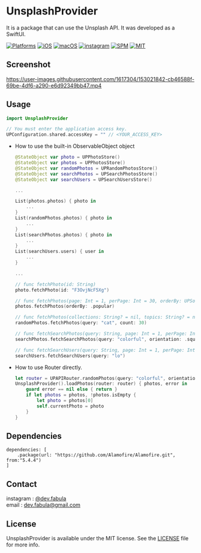 # **UnsplashProvider**
It is a package that can use the Unsplash API. It was developed as a SwiftUI.

[![Platforms](https://img.shields.io/badge/Platforms-iOS%20%7C%20macOS-blue?style=flat-square)](https://developer.apple.com/macOS)
[![iOS](https://img.shields.io/badge/iOS-13.0-blue.svg)](https://developer.apple.com/iOS)
[![macOS](https://img.shields.io/badge/macOS-11.0-blue.svg)](https://developer.apple.com/macOS)
[![instagram](https://img.shields.io/badge/instagram-@dev.fabula-orange.svg?style=flat-square)](https://www.instagram.com/dev.fabula)
[![SPM](https://img.shields.io/badge/SPM-compatible-red?style=flat-square)](https://developer.apple.com/documentation/swift_packages/package/)
[![MIT](https://img.shields.io/badge/licenses-MIT-red.svg)](https://opensource.org/licenses/MIT)  

## Screenshot
https://user-images.githubusercontent.com/1617304/153021842-cb46588f-69be-4df6-a290-e6d92349bb47.mp4

## Usage
```swift
import UnsplashProvider
```
```swift
// You must enter the application access key.
UPConfiguration.shared.accessKey = "" // <YOUR_ACCESS_KEY>
```

* How to use the built-in ObservableObject object
    ```swift
    @StateObject var photo = UPPhotoStore()
    @StateObject var photos = UPPhotosStore()
    @StateObject var randomPhotos = UPRandomPhotosStore()
    @StateObject var searchPhotos = UPSearchPhotosStore()
    @StateObject var searchUsers = UPSearchUsersStore()
    
    ...
    
    List(photos.photos) { photo in
        ...
    }
    List(randomPhotos.photos) { photo in
        ...
    }
    List(searchPhotos.photos) { photo in
        ...
    }
    List(searchUsers.users) { user in
        ...
    }
    
    ...
    
    // func fetchPhoto(id: String)
    photo.fetchPhoto(id: "F3OvjNcF5Xg") 
    
    // func fetchPhotos(page: Int = 1, perPage: Int = 30, orderBy: UPSort = .latest)
    photos.fetchPhotos(orderBy: .popular) 
    
    // func fetchPhotos(collections: String? = nil, topics: String? = nil, username: String? = nil, query: String? = nil, orientation: UPOrientation? = nil, contentFilter: UPContentFilter? = nil, count: Int = 1)
    randomPhotos.fetchPhotos(query: "cat", count: 30) 
    
    // func fetchSearchPhotos(query: String, page: Int = 1, perPage: Int = 30, orderBy: UPSort = .relevant, collections: String? = nil, contentFilter: UPContentFilter? = nil, color: UPColor? = nil, orientation: UPOrientation? = nil)
    searchPhotos.fetchSearchPhotos(query: "colorful", orientation: .squarish) 
    
    // func fetchSearchUsers(query: String, page: Int = 1, perPage: Int = 30)
    searchUsers.fetchSearchUsers(query: "lo") 
    
    ```

        
* How to use Router directly.
    ```swift
    let router = UPAPIRouter.randomPhotos(query: "colorful", orientation: .landscape)
    UnsplashProvider().loadPhotos(router: router) { photos, error in
        guard error == nil else { return }
        if let photos = photos, !photos.isEmpty {
            let photo = photos[0]
            self.currentPhoto = photo
        }
    }
    ```

## Dependencies
```
dependencies: [
    .package(url: "https://github.com/Alamofire/Alamofire.git", from:"5.4.4")
]
```

## Contact
instagram : [@dev.fabula](https://www.instagram.com/dev.fabula)  
email : [dev.fabula@gmail.com](mailto:dev.fabula@gmail.com)

## License
UnsplashProvider is available under the MIT license. See the [LICENSE](LICENSE) file for more info.
